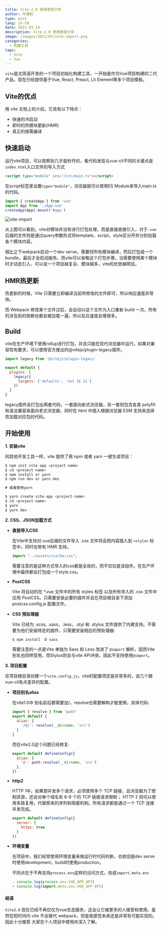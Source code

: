 ```yaml
---
title: Vite-2.0 使用感受分享
author: 叶德权
type: post
lang: zh-CN
date: 2021-03-14
description: Vite-2.0 使用感受分享
image: /images/2021/03/vite-import.png
categories:
  - 构建工具
tags:
  - Vite
  - Vue
---
```


`vite`是尤雨溪开发的一个项目初始化构建工具，一开始是作为Vue项目构建的二代产品，现在已经提供基于Vue, React, Preact, Lit Element等多个项目模板。

## Vite的优点

用 vite 文档上的介绍，它具有以下特点：

- 快速的冷启动
- 即时的热模块更新(HMR)
- 真正的按需编译

## 快速启动

运行vite项目，可以观察到几乎是秒开的，看代码发现与vue-cli不同的关键点是`index.html`入口文件的导入方式
```html
<script type="module" src="/src/main.ts"></script>
```
在script标签里设置`type="module"`，浏览器就可以使用ES Module来导入main.ts的代码。
```ts
import { createApp } from 'vue'
import App from './App.vue'
createApp(App).mount('#app')
```

<img src="/images/2021/03/vite-import.png" alt="vite-import">

从上图可以看到，vite对模块并没有进行打包处理，而是直接直接引入，对于`.vue`后缀的文件则是通过query参数形式将template，script，style区分开并分别加载各个模块内容。

相比之下webpack启动一个dev serve，需要将所有模块编译，然后打包成一个bundle，最后才会启动服务。而vite可以省略这个打包步骤，当需要使用某个模块时才动态引入，可以说一个项目越复杂、模块越多，vite的优势越明显。

## HMR热更新

热更新的时候，Vite 只需要立即编译当前所修改的文件即可，所以响应速度非常快。

而 Webpack 修改某个文件过后，会自动以这个文件为入口重新 build 一次，所有的涉及到的依赖也都会被加载一遍，所以反应速度会慢很多。

## Build

vite在生产环境下使用rollup进行打包，并且只能在现代浏览器中运行。如果对兼容性有要求，可以使用官方推出的@vitejs/plugin-legacy插件。

```js
import legacy from '@vitejs/plugin-legacy'

export default {
  plugins: [
    legacy({
      targets: ['defaults', 'not IE 11']
    })
  ]
}
```

legacy插件会打包出两套代码，一套面向新式浏览器，另一套则包含各类 polyfill 和语法兼容来面向老式浏览器，同时在 html 中插入根据浏览器 ESM 支持来选择性加载对应包的代码。


## 开始使用

**1. 安装vite**

同其他开发工具一样，vite 提供了用 npm 或者 yarn 一键生成项目：

```js
$ npm init vite-app <project-name>
$ cd <project-name>
$ npm install or yarn
$ npm run dev or yarn dev

# 或者使用yarn

$ yarn create vite-app <project-name>
$ cd <project-name>
$ yarn
$ yarn dev
```

**2. CSS、JSON加载方式**

- **直接导入CSS**

  在Vite中支持对.vue后缀的文件导入 .css 文件将会把内容插入到 `<style>` 标签中，同时也带有 HMR 支持。
  ```ts
  import "../assets/css/hw.css";
  ```
  需要注意的是这种方式导入的css都是全局的，而不仅仅是该组件。在生产环境中最终都会打包成一个style.css。

- **PostCSS**

  Vite 将自动的在 *.vue 文件中的所有 styles 标签 以及所有导入的 .css 文件中应用 PostCSS。只需要安装必要的插件并且在项目根目录下添加 postcss.config.js 配置文件。

- **CSS 预处理器**

  Vite 已经为 .scss, .sass，.less，.styl 和 .stylus 文件提供了内建支持。不需要为他们安装特定的插件，只需要安装相应的预处理器:

  ```js
  $ npm install -D sass
  ```

  需要注意的一点是Vite 单独为 Sass 和 Less 改进了 `@import` 解析，因而Vite 别名也同样受用，而Stylus则会与vite APi冲突，因此不支持使用`@import`。

**3. 项目配置**

  在项目根目录创建一个`vite.config.js`，vite的配置项还是非常多的，说几个跟vue-cli有点差异的配置。

- **项目别名alias**

  在vite1.0中 别名前后都需要加/，resolve也需要解构才能使用，具体代码: 

  ```js
  import { resolve } from 'path'
  export default {
    alias: {
      '/@/': resolve(__dirname, 'src')
    }
  }
  ```

  而在vite2.0这个问题已经修复:

  ```js
  export default defineConfig({
    alias: {
      '@': path.resolve(__dirname, 'src')
    },
  })
  ```

- **http2**

  HTTP 1中，如果想并发多个请求，必须使用多个 TCP 链接，且浏览器为了控制资源，还会对单个域名有 6-8 个的 TCP 链接请求限制； HTTP 2 则可以使用多路复用，代替原来的序列和阻塞机制。所有请求都是通过一个 TCP 连接并发完成。

  ```js
  export default defineConfig({
    server: {
      https: true
    }
  })
  ```

- **环境变量**

  在项目中，我们经常使用环境变量来做运行时代码判断，也依旧是dev serve时使用development，build时使用production。

  不同点在于不再支持`process.env`这样的访问方式，改成`import.meta.env`

  ```js
  - console.log(process.env.VUE_APP_API)
  + console.log(import.meta.env.VUE_APP_API)
  ```

#### 结语

`Vite2.0` 现在已经不再仅仅为vue生态服务，这会让它被更多的人接受和使用。虽然在短时间内 vite 不会替代 webpack，但是我感觉未来还是非常有可能实现的。因此十分推荐
大家在个人项目中使用并深入了解。